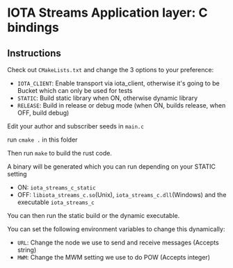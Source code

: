 # IOTA Streams Application layer: C bindings

## Instructions

Check out `CMakeLists.txt` and change the 3 options to your preference:

- `IOTA_CLIENT`: Enable transport via iota_client, otherwise it's going to be Bucket which can only be used for tests
- `STATIC`: Build static library when ON, otherwise dynamic library
- `RELEASE`: Build in release or debug mode (when ON, builds release, when OFF, build debug)

Edit your author and subscriber seeds in `main.c`

run `cmake .` in this folder

Then run `make` to build the rust code.

A binary will be generated which you can run depending on your STATIC setting
- ON:  `iota_streams_c_static`
- OFF: `libiota_streams_c.so`(Unix), `iota_streams_c.dll`(Windows) and the executable `iota_streams_c`

You can then run the static build or the dynamic executable. 

You can set the following environment variables to change this dynamically:
- `URL`: Change the node we use to send and receive messages (Accepts string)
- `MWM`: Change the MWM setting we use to do POW (Accepts integer)